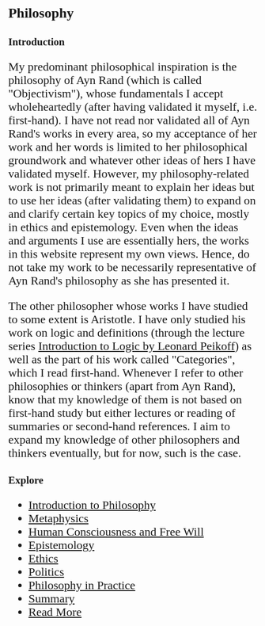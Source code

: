 <style>
    * {font-family: "Times New Roman"}
    p, ol, ul, th, td {font-size: 24px}
</style>

# Philosophy
## Introduction
My predominant philosophical inspiration is the philosophy of Ayn Rand (which is called "Objectivism"), whose fundamentals I accept wholeheartedly (after having validated it myself, i.e. first-hand). I have not read nor validated all of Ayn Rand's works in every area, so my acceptance of her work and her words is limited to her philosophical groundwork and whatever other ideas of hers I have validated myself. However, my philosophy-related work is not primarily meant to explain her ideas but to use her ideas (after validating them) to expand on and clarify certain key topics of my choice, mostly in ethics and epistemology. Even when the ideas and arguments I use are essentially hers, the works in this website represent my own views. Hence, do not take my work to be necessarily representative of Ayn Rand's philosophy as she has presented it.

The other philosopher whose works I have studied to some extent is Aristotle. I have only studied his work on logic and definitions (through the lecture series [Introduction to Logic by Leonard Peikoff](https://youtube.com/playlist?list=PLqsoWxJ-qmMtr7i6D_yvSpPC-hTOzdWas&si=5iQLVqffroMAsPRw)) as well as the part of his work called "Categories", which I read first-hand. Whenever I refer to other philosophies or thinkers (apart from Ayn Rand), know that my knowledge of them is not based on first-hand study but either lectures or reading of summaries or second-hand references. I aim to expand my knowledge of other philosophers and thinkers eventually, but for now, such is the case.

## Explore
- [Introduction to Philosophy](https://pranigopu.github.io/philosophy/intro-to-philosophy.html)
- [Metaphysics](https://pranigopu.github.io/philosophy/metaphysics)
- [Human Consciousness and Free Will](https://pranigopu.github.io/philosophy/human-consciousness-and-free-will.html)
- [Epistemology](https://pranigopu.github.io/philosophy/epistemology)
- [Ethics](https://pranigopu.github.io/philosophy/ethics)
- [Politics](https://pranigopu.github.io/philosophy/politics)
- [Philosophy in Practice](https://pranigopu.github.io/philosophy/philosophy-in-practice)
- [Summary](https://pranigopu.github.io/philosophy/summary)
- [Read More](https://pranigopu.github.io/philosophy/read-more)